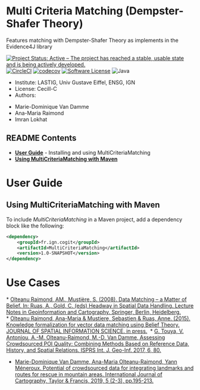 # Multi Criteria Matching (Dempster-Shafer Theory)

Features matching with Dempster-Shafer Theory as implements in the Evidence4J library


[![Project Status: Active – The project has reached a stable, usable state and is being actively developed.](https://www.repostatus.org/badges/latest/active.svg)](https://www.repostatus.org/#active)
[![CircleCI](https://img.shields.io/circleci/project/github/umrlastig/MultiCriteriaMatching/master.svg?style=flat-square&label=CircleCI)](https://circleci.com/gh/umrlastig/MultiCriteriaMatching)
[![codecov](https://codecov.io/gh/umrlastig/MultiCriteriaMatching/branch/master/graph/badge.svg?token=pHLaV21j2O)](https://codecov.io/gh/umrlastig/MultiCriteriaMatching)
[![Software License](https://img.shields.io/badge/Licence-Cecill--C-blue.svg?style=flat)](https://github.com/umrlastig/MultiCriteriaMatching/blob/master/Licence-en.html)
![Java](https://img.shields.io/badge/java-%23ED8B00.svg?style=for-the-badge&logo=java&logoColor=white)

* Institute: LASTIG, Univ Gustave Eiffel, ENSG, IGN
* License: Cecill-C
* Authors:
- Marie-Dominique Van Damme
- Ana-Maria Raimond
- Imran Lokhat


## README Contents

* [**User Guide**](#user-guide) - Installing and using MultiCriteriaMatching
* [**Using MultiCriteriaMatching with Maven**](#)


# User Guide

## Using MultiCriteriaMatching with Maven

To include *MultiCriteriaMatching* in a Maven project, add a dependency block like the following:

```xml
<dependency>
    <groupId>fr.ign.cogit</groupId>
    <artifactId>MultiCriteriaMatching</artifactId>
    <version>1.0-SNAPSHOT</version>
</dependency>
```


# Use Cases
* [Olteanu Raimond, AM., Mustière, S. (2008). Data Matching – a Matter of Belief. In: Ruas, A., Gold, C. (eds) Headway in Spatial Data Handling. Lecture Notes in Geoinformation and Cartography. Springer, Berlin, Heidelberg.](https://doi.org/10.1007/978-3-540-68566-1_29) 
* [Olteanu Raimond, Ana-Maria & Mustiere, Sebastien & Ruas, Anne. (2015). Knowledge formalization for vector data matching using Belief Theory. JOURNAL OF SPATIAL INFORMATION SCIENCE. in press.](http://dx.doi.org/10.5311/JOSIS.2015.10.194) 
* [G. Touya, V. Antoniou, A.-M. Olteanu-Raimond, M.-D. Van Damme, Assessing Crowdsourced POI Quality: Combining Methods Based on Reference Data, History, and Spatial Relations. ISPRS Int. J. Geo-Inf. 2017, 6, 80.](https://doi.org/10.3390/ijgi6030080)  
* [Marie-Dominique Van Damme, Ana-Maria Olteanu-Raimond, Yann Méneroux. Potential of crowdsourced data for integrating landmarks and routes for rescue in mountain areas. International Journal of Cartography, Taylor & Francis, 2019, 5 (2-3), pp.195-213.](https://dx.doi.org/10.1080/23729333.2019.1615730)

